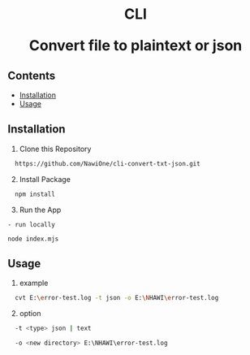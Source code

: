 <!-- @format -->

 <h1  align="center">CLI
 <br>
 <p>Convert file to plaintext or json</p>
 </h1>
  
## Contents
- [Installation](#installation-for-development)
- [Usage](#usage)

## Installation

1. Clone this Repository

```sh
  https://github.com/NawiOne/cli-convert-txt-json.git
```

2. Install Package

```sh
  npm install
```

3. Run the App
```
- run locally

node index.mjs 
```

## Usage

1. example

```sh
  cvt E:\error-test.log -t json -o E:\NHAWI\error-test.log
```

2. option

```sh
  -t <type> json | text
```
```sh
  -o <new directory> E:\NHAWI\error-test.log
```

